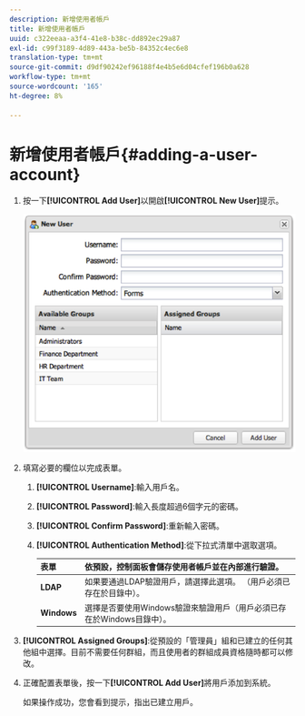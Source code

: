 ```yaml
---
description: 新增使用者帳戶
title: 新增使用者帳戶
uuid: c322eeaa-a3f4-41e8-b38c-dd892ec29a87
exl-id: c99f3189-4d89-443a-be5b-84352c4ec6e8
translation-type: tm+mt
source-git-commit: d9df90242ef96188f4e4b5e6d04cfef196b0a628
workflow-type: tm+mt
source-wordcount: '165'
ht-degree: 8%

---
```


# 新增使用者帳戶{#adding-a-user-account}

1. 按一下&#x200B;**[!UICONTROL Add User]**&#x200B;以開啟&#x200B;**[!UICONTROL New User]**&#x200B;提示。

   ![](assets/add_user_account.png)

1. 填寫必要的欄位以完成表單。
   1. **[!UICONTROL Username]**:輸入用戶名。
   1. **[!UICONTROL Password]**:輸入長度超過6個字元的密碼。
   1. **[!UICONTROL Confirm Password]**:重新輸入密碼。
   1. **[!UICONTROL Authentication Method]**:從下拉式清單中選取選項。

      | **表單** | 依預設，控制面板會儲存使用者帳戶並在內部進行驗證。 |
      |---|---|
      | **LDAP** | 如果要通過LDAP驗證用戶，請選擇此選項。 （用戶必須已存在於目錄中）。 |
      | **Windows** | 選擇是否要使用Windows驗證來驗證用戶（用戶必須已存在於Windows目錄中）。 |

1. **[!UICONTROL Assigned Groups]**:從預設的「管理員」組和已建立的任何其他組中選擇。目前不需要任何群組，而且使用者的群組成員資格隨時都可以修改。
1. 正確配置表單後，按一下&#x200B;**[!UICONTROL Add User]**&#x200B;將用戶添加到系統。

   如果操作成功，您會看到提示，指出已建立用戶。
